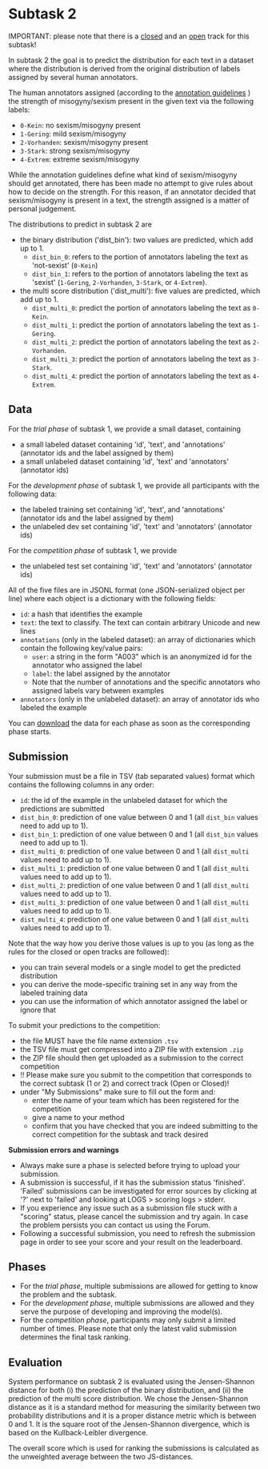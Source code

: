 # Subtask 2

IMPORTANT: please note that there is a [closed](closed-track.md) and an [open](open-track.md) track for this subtask!


In subtask 2 the goal is to predict the distribution for each text in a dataset where the distribution is  derived from the original distribution of labels assigned by several human annotators. 

The human annotators assigned (according to the [annotation guidelines](guidelines.md) ) 
the strength of misogyny/sexism present in the given text via the following labels:

* `0-Kein`: no sexism/misogyny present
* `1-Gering`: mild sexism/misogyny
* `2-Vorhanden`: sexism/misogyny present
* `3-Stark`: strong sexism/misogyny
* `4-Extrem`: extreme sexism/misogyny

While the annotation guidelines define what kind of sexism/misogyny should get annotated, there has been made no attempt to give rules about how to decide on the strength. For this reason, if an annotator decided that sexism/misogyny is present in a text, the strength assigned is a matter of personal judgement.

The distributions to predict in subtask 2 are
* the binary distribution ('dist_bin'): two values are predicted, which add up to 1.
   * `dist_bin_0`: refers to the portion of annotators labeling the text as 'not-sexist' (`0-Kein`)
   * `dist_bin_1`: refers to the portion of annotators labeling the text as 'sexist' (`1-Gering`, `2-Vorhanden`, `3-Stark`, or `4-Extrem`).
* the multi score distribution ('dist_multi'): five values are predicted, which add up to 1.
   * `dist_multi_0`: predict the portion of annotators labeling the text as `0-Kein`.
   * `dist_multi_1`: predict the portion of annotators labeling the text as `1-Gering`.
   * `dist_multi_2`: predict the portion of annotators labeling the text as `2-Vorhanden`.
   * `dist_multi_3`: predict the portion of annotators labeling the text as `3-Stark`.
   * `dist_multi_4`: predict the portion of annotators labeling the text as `4-Extrem`.

## Data

For the *trial phase* of subtask 1, we provide a small dataset, containing
* a small labeled dataset containing 'id', 'text', and 'annotations' (annotator ids and the label assigned by them)
* a small unlabeled dataset containing 'id', 'text' and 'annotators' (annotator ids)

For the *development phase* of subtask 1, we provide all participants with the following data:
* the labeled training set containing 'id', 'text', and 'annotations' (annotator ids and the label assigned by them)
* the unlabeled dev set containing 'id', 'text' and 'annotators' (annotator ids)

For the *competition phase* of subtask 1, we provide
* the unlabeled test set containing 'id', 'text' and 'annotators' (annotator ids)
  
All of the five files are in JSONL format (one JSON-serialized object per line) where each object is a dictionary with the following 
fields:

* `id`: a hash that identifies the example
* `text`: the text to classify. The text can contain arbitrary Unicode and new lines 
* `annotations` (only in the labeled dataset): an array of dictionaries which contain the following key/value pairs:
  * `user`: a string in the form "A003" which is an anonymized id for the annotator who assigned the label
  * `label`: the label assigned by the annotator
  * Note that the number of annotations and the specific annotators who assigned labels vary between examples
* `annotators` (only in the unlabeled dataset): an array of annotator ids who labeled the example

You can [download](download.md) the data for each phase as soon as the corresponding phase starts.

## Submission

Your submission must be a file in TSV (tab separated values) format which contains the following columns in any order:

* `id`: the id of the example in the unlabeled dataset for which the predictions are submitted
* `dist_bin_0`: prediction of one value between 0 and 1 (all `dist_bin` values need to add up to 1). 
* `dist_bin_1`: prediction of one value between 0 and 1 (all `dist_bin` values need to add up to 1).
* `dist_multi_0`: prediction of one value between 0 and 1 (all `dist_multi` values need to add up to 1).
* `dist_multi_1`: prediction of one value between 0 and 1 (all `dist_multi` values need to add up to 1).
* `dist_multi_2`: prediction of one value between 0 and 1 (all `dist_multi` values need to add up to 1).
* `dist_multi_3`: prediction of one value between 0 and 1 (all `dist_multi` values need to add up to 1).
* `dist_multi_4`: prediction of one value between 0 and 1 (all `dist_multi` values need to add up to 1).

Note that the way how you derive those values is up to you (as long as the rules for the closed or open tracks are followed):

* you can train several models or a single model to get the predicted distribution
* you can derive the mode-specific training set in any way from the labeled training data
* you can use the information of which annotator assigned the label or ignore that

To submit your predictions to the competition:

* the file MUST have the file name extension `.tsv` 
* the TSV file must get compressed into a ZIP file with extension `.zip`
* the ZIP file should then get uploaded as a submission to the correct competition
* !! Please make sure you submit to the competition that corresponds to the correct subtask (1 or 2) and correct track (Open or Closed)!
* under "My Submissions" make sure to fill out the form and:
  * enter the name of your team which has been registered for the competition
  * give a name to your method 
  * confirm that you have checked that you are indeed submitting to the correct competition for the subtask and track desired
 
**Submission errors and warnings**

* Always make sure a phase is selected before trying to upload your submission.
* A submission is successful, if it has the submission status 'finished'. 'Failed' submissions can be investigated for error sources by clicking at '?' next to 'failed' and looking at LOGS > scoring logs > stderr.
* If you experience any issue such as a submission file stuck with a "scoring" status, please cancel the submission and try again. In case the problem persists you can contact us using the Forum.
* Following a successful submission, you need to refresh the submission page in order to see your score and your result on the leaderboard.

## Phases

* For the *trial phase*, multiple submissions are allowed for getting to know the problem and the subtask.
* For the *development phase*, multiple submissions are allowed and they serve the purpose of developing and improving the model(s).
* For the *competition phase*, participants may only submit a limited number of times. Please note that only the latest valid submission determines the final task ranking.

## Evaluation

System performance on subtask 2 is evaluated using the Jensen-Shannon distance for both (i) the prediction of the binary distribution, and (ii) the prediction of the multi score distribution. We chose the Jensen-Shannon distance as it is a standard method for measuring the similarity between two probability distributions and it is a proper 
distance metric which is between 0 and 1. It is the square root of the Jensen-Shannon divergence, which is based on the Kullback-Leibler divergence. 

The overall score which is used for ranking the submissions is calculated as the unweighted average between the two JS-distances.

